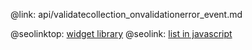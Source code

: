 @link: api/validatecollection_onvalidationerror_event.md

@seolinktop: [widget library](https://webix.com)
@seolink: [list in javascript](https://webix.com/widget/list/)